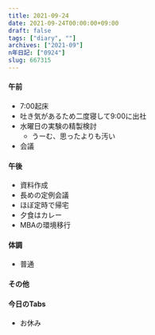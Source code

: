 ```yaml
---
title: 2021-09-24
date: 2021-09-24T00:00:00+09:00
draft: false
tags: ["diary", ""]
archives: ["2021-09"]
n年日記: ["0924"]
slug: 667315
---
```

#### 午前
- 7:00起床
- 吐き気があるため二度寝して9:00に出社
- 水曜日の実験の精製検討
  - うーむ、思ったよりも汚い
- 会議
#### 午後
- 資料作成
- 長めの定例会議
- ほぼ定時で帰宅
- 夕食はカレー
- MBAの環境移行
#### 体調
- 普通
#### その他
#### 今日のTabs
- お休み